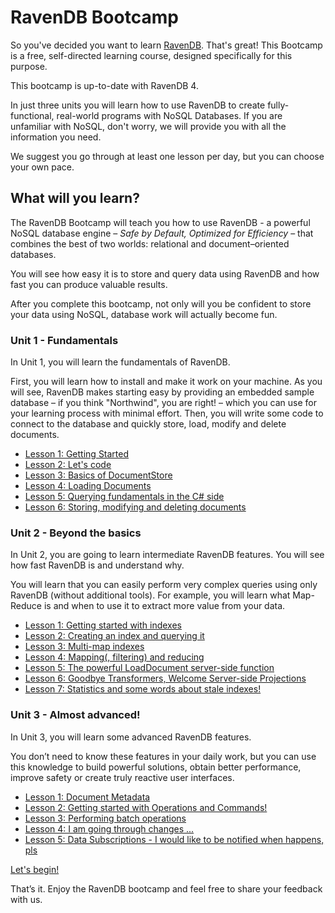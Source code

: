 # RavenDB Bootcamp

So you&#39;ve decided you want to learn [RavenDB](http://ravendb.net/ "RavenDB is the premier NoSQL database for .NET"). That&#39;s great! This Bootcamp is a free, self-directed learning course, designed specifically for this purpose.

This bootcamp is up-to-date with RavenDB 4.

In just three units you will learn how to use RavenDB to create fully-functional, real-world programs with NoSQL Databases. If you are unfamiliar with NoSQL, don&#39;t worry, we will provide you with all the information you need.

We suggest you go through at least one lesson per day, but you can choose your own pace.

## What will you learn?

The RavenDB Bootcamp will teach you how to use RavenDB - a powerful NoSQL database engine – *Safe by Default, Optimized for Efficiency* – that combines the best of two worlds: relational and document–oriented databases.

You will see how easy it is to store and query data using RavenDB and how fast you can produce valuable results.

After you complete this bootcamp, not only will you be confident to store your data using NoSQL, database work will actually become fun.

### Unit 1 - Fundamentals

In Unit 1, you will learn the fundamentals of RavenDB.

First, you will learn how to install and make it work on your machine. As you will see, RavenDB makes starting easy by providing an embedded sample database – if you think "Northwind", you are right! – which you can use for your learning process with minimal effort. Then, you will write some code to connect to the database and quickly store, load, modify and delete documents.

* [Lesson 1: Getting Started](src/Unit-1/lesson1)
* [Lesson 2: Let's code](src/Unit-1/lesson2)
* [Lesson 3: Basics of DocumentStore](src/Unit-1/lesson3)
* [Lesson 4: Loading Documents](src/Unit-1/lesson4)
* [Lesson 5: Querying fundamentals in the C# side](src/Unit-1/lesson5)
* [Lesson 6: Storing, modifying and deleting documents](src/Unit-1/lesson6)

### Unit 2 - Beyond the basics

In Unit 2, you are going to learn intermediate RavenDB features. You will see how fast RavenDB is and understand why.

You will learn that you can easily perform very complex queries using only RavenDB (without additional tools). For example, you will learn what Map-Reduce is and when to use it to extract more value from your data.

* [Lesson 1: Getting started with indexes](src/Unit-2/lesson1)
* [Lesson 2: Creating an index and querying it](src/Unit-2/lesson2)
* [Lesson 3: Multi-map indexes](src/Unit-2/lesson3)
* [Lesson 4: Mapping(, filtering) and reducing](src/Unit-2/lesson4)
* [Lesson 5: The powerful LoadDocument server-side function](src/Unit-2/lesson5)
* [Lesson 6: Goodbye Transformers, Welcome Server-side Projections](src/Unit-2/lesson6)
* [Lesson 7: Statistics and some words about stale indexes!](src/Unit-2/lesson7)

### Unit 3 - Almost advanced!

In Unit 3, you will learn some advanced RavenDB features.

You don’t need to know these features in your daily work, but you can use this knowledge to build powerful solutions, obtain better performance, improve safety or create truly reactive user interfaces.

* [Lesson 1: Document Metadata](src/Unit-3/lesson1)
* [Lesson 2: Getting started with Operations and Commands!](src/Unit-3/lesson2)
* [Lesson 3: Performing batch operations](src/Unit-3/lesson3)
* [Lesson 4: I am going through changes ...](src/Unit-3/lesson4)
* [Lesson 5: Data Subscriptions - I would like to be notified when happens, pls](src/Unit-3/lesson5)

[Let's begin!](src/Unit-1/lesson1)

That’s it. Enjoy the RavenDB bootcamp and feel free to share your feedback with us.
